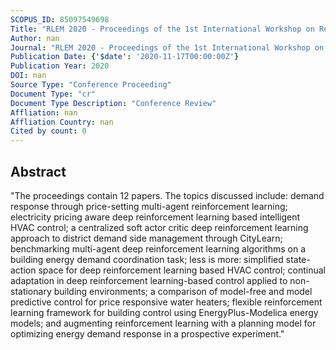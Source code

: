 ```yaml
---
SCOPUS_ID: 85097549698
Title: "RLEM 2020 - Proceedings of the 1st International Workshop on Reinforcement Learning for Energy Management in Buildings and Cities"
Author: nan
Journal: "RLEM 2020 - Proceedings of the 1st International Workshop on Reinforcement Learning for Energy Management in Buildings and Cities"
Publication Date: {'$date': '2020-11-17T00:00:00Z'}
Publication Year: 2020
DOI: nan
Source Type: "Conference Proceeding"
Document Type: "cr"
Document Type Description: "Conference Review"
Affliation: nan
Affliation Country: nan
Cited by count: 0
---
```


## Abstract
"The proceedings contain 12 papers. The topics discussed include: demand response through price-setting multi-agent reinforcement learning; electricity pricing aware deep reinforcement learning based intelligent HVAC control; a centralized soft actor critic deep reinforcement learning approach to district demand side management through CityLearn; benchmarking multi-agent deep reinforcement learning algorithms on a building energy demand coordination task; less is more: simplified state-action space for deep reinforcement learning based HVAC control; continual adaptation in deep reinforcement learning-based control applied to non-stationary building environments; a comparison of model-free and model predictive control for price responsive water heaters; flexible reinforcement learning framework for building control using EnergyPlus-Modelica energy models; and augmenting reinforcement learning with a planning model for optimizing energy demand response in a prospective experiment."
